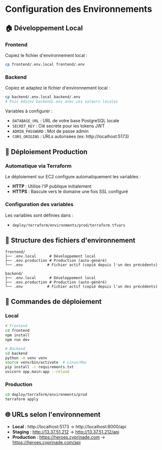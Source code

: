# Configuration des Environnements

## 🏠 Développement Local

### Frontend
Copiez le fichier d'environnement local :
```bash
cp frontend/.env.local frontend/.env
```

### Backend
Copiez et adaptez le fichier d'environnement local :
```bash
cp backend/.env.local backend/.env
# Puis éditez backend/.env avec vos valeurs locales
```

Variables à configurer :
- `DATABASE_URL` : URL de votre base PostgreSQL locale
- `SECRET_KEY` : Clé secrète pour les tokens JWT
- `ADMIN_PASSWORD` : Mot de passe admin
- `CORS_ORIGINS` : URLs autorisées (ex: http://localhost:5173)

## 🚀 Déploiement Production

### Automatique via Terraform
Le déploiement sur EC2 configure automatiquement les variables :
- **HTTP** : Utilise l'IP publique initialement
- **HTTPS** : Bascule vers le domaine une fois SSL configuré

### Configuration des variables
Les variables sont définies dans :
- `deploy/terraform/environments/prod/terraform.tfvars`

## 📁 Structure des fichiers d'environnement

```
frontend/
├── .env.local      # Développement local
├── .env.production # Production (auto-généré)
└── .env           # Fichier actif (copié depuis l'un des précédents)

backend/
├── .env.local      # Développement local
├── .env.production # Production (auto-généré)
└── .env           # Fichier actif (copié depuis l'un des précédents)
```

## 🔧 Commandes de déploiement

### Local
```bash
# Frontend
cd frontend
npm install
npm run dev

# Backend
cd backend
python -m venv venv
source venv/bin/activate  # Linux/Mac
pip install -r requirements.txt
uvicorn app.main:app --reload
```

### Production
```bash
cd deploy/terraform/environments/prod
terraform apply
```

## 🌐 URLs selon l'environnement

- **Local** : http://localhost:5173 → http://localhost:8000/api
- **Staging** : http://13.37.51.212 → http://13.37.51.212/api  
- **Production** : https://heroes.cyprinade.com → https://heroes.cyprinade.com/api